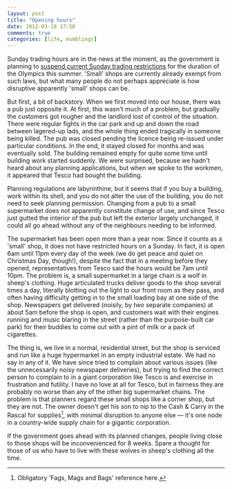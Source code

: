 ```yaml
---
layout: post
title: "Opening hours"
date: 2012-03-18 17:50
comments: true
categories: [life, mumblings]
---
```


Sunday trading hours are in the news at the moment, as the government is planning to [suspend current Sunday trading restrictions][1] for the duration of the Olympics this summer. 'Small' shops are currently already exempt from such laws, but what many people do not perhaps appreciate is how disruptive apparently 'small' shops can be.

But first, a bit of backstory. When we first moved into our house, there was
a pub just opposite it. At first, this wasn't much of a problem, but gradually
the customers got rougher and the landlord lost of control of the situation.
There were regular fights in the car park and up and down the road between
lagered-up lads, and the whole thing ended tragically in someone being killed.
The pub was closed pending the licence being re-issued under particular
conditions. In the end, it stayed closed for months and was eventually sold.
The building remained empty for quite some time until building work started
suddenly. We were surprised, because we hadn't heard about any planning
applications, but when we spoke to the workmen, it appeared that Tesco had
bought the building.

Planning regulations are labyrinthine, but it seems that if you buy a building,
work within its shell, and you do not alter the use of the building, you do not
need to seek planning permission. Changing from a pub to a small supermarket
does not apparently constitute change of use, and since Tesco just gutted the
interior of the pub but left the exterior largely unchanged, it could all go
ahead without any of the neighbours needing to be informed.

The supermarket has been open more than a year now. Since it counts as
a 'small' shop, it does not have restricted hours on a Sunday. In fact, it is
open 6am until 11pm every day of the week (we do get peace and quiet on
Christmas Day, though!), despite the fact that in a meeting before they opened,
representatives from Tesco said the hours would be 7am until 10pm. The problem
is, a small supermarket in a large chain is a wolf in sheep's clothing. Huge
articulated trucks deliver goods to the shop several times a day, literally
blotting out the light to our front room as they pass, and often having
difficulty getting in to the small loading bay at one side of the shop.
Newspapers get delivered (noisily, by *two* separate companies) at about 5am
before the shop is open, and customers wait with their engines running and
music blaring in the street (rather than the purpose-built car park) for their
buddies to come out with a pint of milk or a pack of cigarettes.

The thing is, we live in a normal, residential street, but the shop is serviced
and run like a huge hypermarket in an empty industrial estate. We had no say in
any of it. We have since tried to complain about various issues (like the
unnecessarily noisy newspaper deliveries), but trying to find the correct
person to complain to in a giant corporation like Tesco is and exercise in
frustration and futility. I have no love at all for Tesco, but in fairness they
are probably no worse than any of the other big supermarket chains. The problem
is that planners regard these small shops like a corner shop, but they are not.
The owner doesn't get his son to nip to the Cash &amp; Carry in the Rascal for
supplies[^1], with minimal disruption to anyone else &mdash; it's one node in
a country-wide supply chain for a gigantic corporation.

If the government goes ahead with its planned changes, people living close to
those shops will be inconvenienced for 8 weeks. Spare a thought for those of us
who have to live with these wolves in sheep's clothing all the time.

[^1]: Obligatory 'Fags, Mags and Bags' reference here.

[1]: http://www.bbc.co.uk/news/uk-17419351
